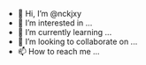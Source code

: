- 👋 Hi, I’m @nckjxy
- 👀 I’m interested in ...
- 🌱 I’m currently learning ...
- 💞️ I’m looking to collaborate on ...
- 📫 How to reach me ...

<!---
nckjxy/nckjxy is a ✨ special ✨ repository because its `README.md` (this file) appears on your GitHub profile.
You can click the Preview link to take a look at your changes.
--->

